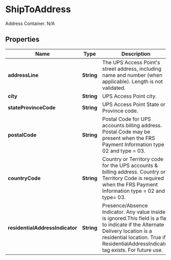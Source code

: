 

# ShipToAddress

Address Container.  N/A

## Properties

| Name | Type | Description | Notes |
|------------ | ------------- | ------------- | -------------|
|**addressLine** | **String** | The UPS Access Point&#39;s street address, including name and number (when applicable).  Length is not validated. |  |
|**city** | **String** | UPS Access Point city. |  [optional] |
|**stateProvinceCode** | **String** | UPS Access Point State or Province code. |  [optional] |
|**postalCode** | **String** | Postal Code for UPS accounts billing address.  Postal Code  may be present when the FRS Payment Information type &#x3D; 02 and type &#x3D; 03. |  [optional] |
|**countryCode** | **String** | Country or Territory code for the  UPS accounts &amp; billing address.  Country or Territory Code is required when the FRS Payment Information type &#x3D; 02 and type&#x3D; 03. |  |
|**residentialAddressIndicator** | **String** | Presence/Absence Indicator. Any value inside is ignored.This field is a flag to indicate if the Alternate Delivery location is a residential location.  True if ResidentialAddressIndicator tag exists.  For future use. |  [optional] |



